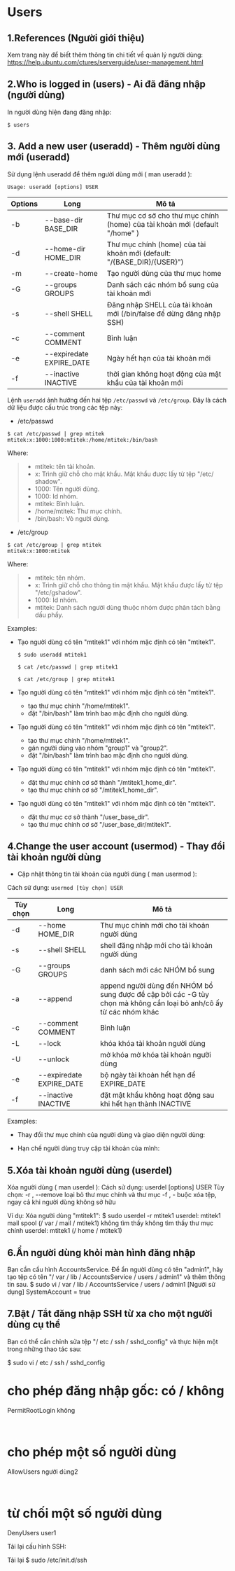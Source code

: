 # Users

## 1.References (Người giới thiệu)
Xem trang này để biết thêm thông tin chi tiết về quản lý người dùng:
https://help.ubuntu.com/ctures/serverguide/user-management.html

## 2.Who is logged in (users) - Ai đã đăng nhập (người dùng)
In người dùng hiện đang đăng nhập:

```$ users```

## 3. Add a new user (useradd) - Thêm người dùng mới (useradd)
Sử dụng lệnh useradd để thêm người dùng mới ( man useradd ):

```Usage: useradd [options] USER```

Options| Long|Mô tả|
|---|---|---|
  -b | --base-dir BASE_DIR |Thư mục cơ sở cho thư mục chính (home) của tài khoản mới (default "/home" )
  -d | --home-dir HOME_DIR |Thư mục chính (home) của tài khoản mới (default: "/{BASE_DIR}/{USER}")
  -m | --create-home |      Tạo người dùng của thư mục home
  -G| --groups GROUPS |     Danh sách các nhóm bổ sung của tài khoản mới
  -s| --shell SHELL   |     Đăng nhập SHELL của tài khoản mới (/bin/false để dừng đăng nhập SSH)
  -c| --comment COMMENT |   Bình luận
  -e| --expiredate EXPIRE_DATE| Ngày hết hạn của tài khoản mới
  -f| --inactive INACTIVE| thời gian không hoạt động của mật khẩu của tài khoản mới

Lệnh `useradd` ảnh hưởng đến hai tệp `/etc/passwd` và `/etc/group`.
Đây là cách dữ liệu được cấu trúc trong các tệp này:
- /etc/passwd
```
$ cat /etc/passwd | grep mtitek
mtitek:x:1000:1000:mtitek:/home/mtitek:/bin/bash
```

Where:
>- mtitek: tên tài khoản.
>- x: Trình giữ chỗ cho mật khẩu. Mật khẩu được lấy từ tệp "/etc/ shadow".
>- 1000: Tên người dùng.
>- 1000: Id nhóm.
>- mtitek: Bình luận.
>- /home/mtitek: Thư mục chính.
>- /bin/bash: Vỏ người dùng.

- /etc/group
```
$ cat /etc/group | grep mtitek
mtitek:x:1000:mtitek
```

Where:
>- mtitek: tên nhóm.
>- x: Trình giữ chỗ cho thông tin mật khẩu. Mật khẩu được lấy từ tệp "/etc/gshadow".
>- 1000: Id nhóm.
>- mtitek: Danh sách người dùng thuộc nhóm được phân tách bằng dấu phẩy.

Examples:
- Tạo người dùng có tên "mtitek1" với nhóm mặc định có tên "mtitek1".
    ```
    $ sudo useradd mtitek1

    $ cat /etc/passwd | grep mtitek1

    $ cat /etc/group | grep mtitek1
    ```

- Tạo người dùng có tên "mtitek1" với nhóm mặc định có tên "mtitek1".
  + tạo thư mục chính "/home/mtitek1".
  + đặt "/bin/bash" làm trình bao mặc định cho người dùng.

- Tạo người dùng có tên "mtitek1" với nhóm mặc định có tên "mtitek1".
  + tạo thư mục chính "/home/mtitek1".
  + gán người dùng vào nhóm "group1" và "group2".
  + đặt "/bin/bash" làm trình bao mặc định cho người dùng.

- Tạo người dùng có tên "mtitek1" với nhóm mặc định có tên "mtitek1".
  + đặt thư mục chính cơ sở thành "/mtitek1_home_dir".
  + tạo thư mục chính cơ sở "/mtitek1_home_dir".

- Tạo người dùng có tên "mtitek1" với nhóm mặc định có tên "mtitek1".
  + đặt thư mục cơ sở thành "/user_base_dir".
  + tạo thư mục chính cơ sở "/user_base_dir/mtitek1".

## 4.Change the user account (usermod) - Thay đổi tài khoản người dùng
- Cập nhật thông tin tài khoản của người dùng ( man usermod ):

Cách sử dụng: ```usermod [tùy chọn] USER```

Tùy chọn| Long|Mô tả|
|---|---|---|
  -d| --home HOME_DIR| Thư mục chính mới cho tài khoản người dùng
  -s|--shell SHELL| shell đăng nhập mới cho tài khoản người dùng
  -G|--groups GROUPS| danh sách mới các NHÓM bổ sung
  -a|--append | append người dùng đến NHÓM bổ sung được đề cập bởi các -G tùy chọn mà không cần loại bỏ anh/cô ấy từ các nhóm khác
  -c|--comment COMMENT |Bình luận
  -L|--lock  |khóa khóa tài khoản người dùng
  -U|--unlock | mở khóa mở khóa tài khoản người dùng
  -e|--expiredate EXPIRE_DATE |  bộ ngày tài khoản hết hạn để EXPIRE_DATE
  -f|--inactive INACTIVE |       đặt mật khẩu không hoạt động sau khi hết hạn thành INACTIVE

Examples:
- Thay đổi thư mục chính của người dùng và giao diện người dùng:

- Hạn chế người dùng truy cập tài khoản của mình:

## 5.Xóa tài khoản người dùng (userdel)
Xóa người dùng ( man userdel ):
Cách sử dụng: userdel [options] USER
​
Tùy chọn:
  -r , --remove   loại bỏ thư mục chính và thư mục
  -f , -    buộc xóa tệp, ngay cả khi người dùng không sở hữu

Ví dụ:
Xóa người dùng "mtitek1":
$ sudo userdel -r mtitek1
userdel: mtitek1 mail spool (/ var / mail / mtitek1) không tìm thấy
không tìm thấy thư mục chính userdel: mtitek1 (/ home / mtitek1)

## 6.Ẩn người dùng khỏi màn hình đăng nhập
Bạn cần cấu hình AccountsService.
Để ẩn người dùng có tên "admin1", hãy tạo tệp có tên "/ var / lib / AccountsService / users / admin1" và thêm thông tin sau.
$ sudo  vi / var / lib / AccountsService / users / admin1
[Người sử dụng]
SystemAccount = true

## 7.Bật / Tắt đăng nhập SSH từ xa cho một người dùng cụ thể
Bạn có thể cần chỉnh sửa tệp "/ etc / ssh / sshd_config" và thực hiện một trong những thao tác sau:

$ sudo  vi / etc / ssh / sshd_config

# cho phép đăng nhập gốc: có / không

PermitRootLogin không

​

# cho phép một số người dùng

AllowUsers người dùng2

​

# từ chối một số người dùng

DenyUsers user1

Tải lại cấu hình SSH:

Tải lại $ sudo /etc/init.d/ssh
